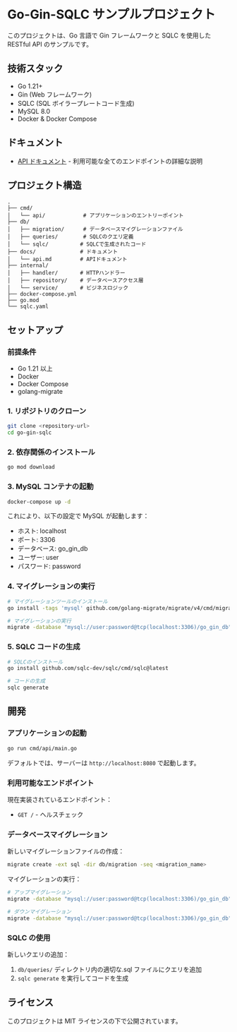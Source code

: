 # Go-Gin-SQLC サンプルプロジェクト

このプロジェクトは、Go 言語で Gin フレームワークと SQLC を使用した RESTful API のサンプルです。

## 技術スタック

- Go 1.21+
- Gin (Web フレームワーク)
- SQLC (SQL ボイラープレートコード生成)
- MySQL 8.0
- Docker & Docker Compose

## ドキュメント

- [API ドキュメント](docs/api.md) - 利用可能な全てのエンドポイントの詳細な説明

## プロジェクト構造

```
.
├── cmd/
│   └── api/            # アプリケーションのエントリーポイント
├── db/
│   ├── migration/      # データベースマイグレーションファイル
│   ├── queries/        # SQLCのクエリ定義
│   └── sqlc/          # SQLCで生成されたコード
├── docs/              # ドキュメント
│   └── api.md         # APIドキュメント
├── internal/
│   ├── handler/       # HTTPハンドラー
│   ├── repository/    # データベースアクセス層
│   └── service/       # ビジネスロジック
├── docker-compose.yml
├── go.mod
└── sqlc.yaml
```

## セットアップ

### 前提条件

- Go 1.21 以上
- Docker
- Docker Compose
- golang-migrate

### 1. リポジトリのクローン

```bash
git clone <repository-url>
cd go-gin-sqlc
```

### 2. 依存関係のインストール

```bash
go mod download
```

### 3. MySQL コンテナの起動

```bash
docker-compose up -d
```

これにより、以下の設定で MySQL が起動します：

- ホスト: localhost
- ポート: 3306
- データベース: go_gin_db
- ユーザー: user
- パスワード: password

### 4. マイグレーションの実行

```bash
# マイグレーションツールのインストール
go install -tags 'mysql' github.com/golang-migrate/migrate/v4/cmd/migrate@latest

# マイグレーションの実行
migrate -database "mysql://user:password@tcp(localhost:3306)/go_gin_db" -path db/migration up
```

### 5. SQLC コードの生成

```bash
# SQLCのインストール
go install github.com/sqlc-dev/sqlc/cmd/sqlc@latest

# コードの生成
sqlc generate
```

## 開発

### アプリケーションの起動

```bash
go run cmd/api/main.go
```

デフォルトでは、サーバーは `http://localhost:8080` で起動します。

### 利用可能なエンドポイント

現在実装されているエンドポイント：

- `GET /` - ヘルスチェック

### データベースマイグレーション

新しいマイグレーションファイルの作成：

```bash
migrate create -ext sql -dir db/migration -seq <migration_name>
```

マイグレーションの実行：

```bash
# アップマイグレーション
migrate -database "mysql://user:password@tcp(localhost:3306)/go_gin_db" -path db/migration up

# ダウンマイグレーション
migrate -database "mysql://user:password@tcp(localhost:3306)/go_gin_db" -path db/migration down
```

### SQLC の使用

新しいクエリの追加：

1. `db/queries/` ディレクトリ内の適切な.sql ファイルにクエリを追加
2. `sqlc generate` を実行してコードを生成

## ライセンス

このプロジェクトは MIT ライセンスの下で公開されています。
